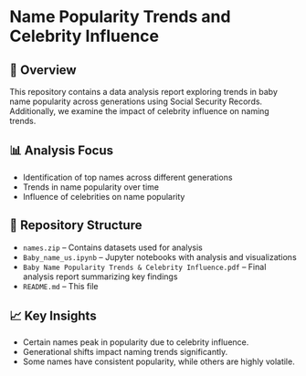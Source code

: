 # Name Popularity Trends and Celebrity Influence  

## 📌 Overview  
This repository contains a data analysis report exploring trends in baby name popularity across generations using Social Security Records. Additionally, we examine the impact of celebrity influence on naming trends.  

## 📊 Analysis Focus  
- Identification of top names across different generations  
- Trends in name popularity over time  
- Influence of celebrities on name popularity  

## 📂 Repository Structure  
- `names.zip` – Contains datasets used for analysis 
- `Baby_name_us.ipynb` – Jupyter notebooks with analysis and visualizations  
- `Baby Name Popularity Trends & Celebrity Influence.pdf` – Final analysis report summarizing key findings  
- `README.md` – This file  

## 📈 Key Insights  
- Certain names peak in popularity due to celebrity influence.  
- Generational shifts impact naming trends significantly.  
- Some names have consistent popularity, while others are highly volatile.  
